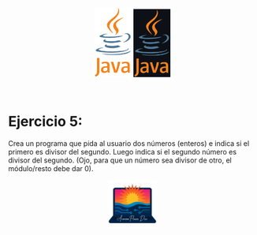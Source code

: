 <p align="center">
  <img src="https://raw.githubusercontent.com/APoves/Java/main/claro.png#gh-light-mode-only" alt="Logo modo claro" width="75">
  <img src="https://raw.githubusercontent.com/APoves/Java/main/oscuro.png#gh-dark-mode-only" alt="Logo modo oscuro" width="75">
</p>
<br>

# Ejercicio 5: 
Crea un programa que pida al usuario dos números (enteros) e indica si el primero es divisor del segundo.
Luego indica si el segundo número es divisor del segundo.
(Ojo, para que un número sea divisor de otro, el módulo/resto debe dar 0).
 <br>

<p align="center">
<img src="https://github.com/APoves/APoves/blob/main/logo.png" alt="Mi Logo" width="100"/>
</p>
